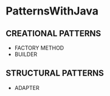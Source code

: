 # PatternsWithJava


## CREATIONAL PATTERNS
- FACTORY METHOD
- BUILDER

## STRUCTURAL PATTERNS
- ADAPTER
